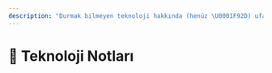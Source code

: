 ```yaml
---
description: "Durmak bilmeyen teknoloji hakkında (henüz \U0001F92D) ufak çaplı notlarım \U0001F4D5"
---
```


# 🔮 Teknoloji Notları

